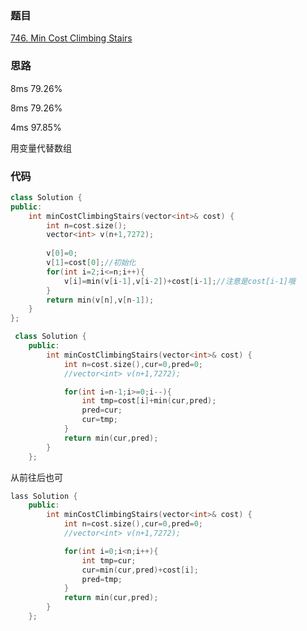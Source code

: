 ### 题目
[746. Min Cost Climbing Stairs](https://leetcode-cn.com/problems/min-cost-climbing-stairs/submissions/)
### 思路
8ms 79.26%

8ms 79.26%

4ms 97.85%

用变量代替数组
### 代码
```c++
class Solution {
public:
    int minCostClimbingStairs(vector<int>& cost) {
        int n=cost.size();
        vector<int> v(n+1,7272);
        
        v[0]=0;
        v[1]=cost[0];//初始化
        for(int i=2;i<=n;i++){
            v[i]=min(v[i-1],v[i-2])+cost[i-1];//注意是cost[i-1]哦
        }
        return min(v[n],v[n-1]);
    }
};
```
```c++
 class Solution {
    public:
        int minCostClimbingStairs(vector<int>& cost) {
            int n=cost.size(),cur=0,pred=0;
            //vector<int> v(n+1,7272);

            for(int i=n-1;i>=0;i--){
                int tmp=cost[i]+min(cur,pred);
                pred=cur;
                cur=tmp;
            }
            return min(cur,pred);
        }
    };
```
从前往后也可
```c++
lass Solution {
    public:
        int minCostClimbingStairs(vector<int>& cost) {
            int n=cost.size(),cur=0,pred=0;
            //vector<int> v(n+1,7272);

            for(int i=0;i<n;i++){
                int tmp=cur;
                cur=min(cur,pred)+cost[i];
                pred=tmp;
            }
            return min(cur,pred);
        }
    };
```
